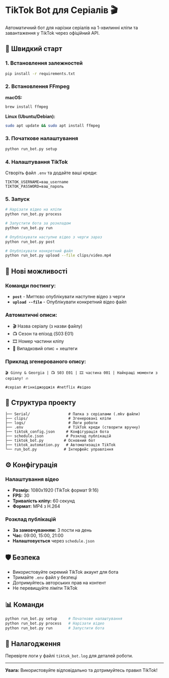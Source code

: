 # TikTok Bot для Серіалів 🎬

Автоматичний бот для нарізки серіалів на 1-хвилинні кліпи та завантаження у TikTok через офіційний API.

## 🚀 Швидкий старт

### 1. Встановлення залежностей

```bash
pip install -r requirements.txt
```

### 2. Встановлення FFmpeg

**macOS:**
```bash
brew install ffmpeg
```

**Linux (Ubuntu/Debian):**
```bash
sudo apt update && sudo apt install ffmpeg
```

### 3. Початкове налаштування

```bash
python run_bot.py setup
```

### 4. Налаштування TikTok

Створіть файл `.env` та додайте ваші креди:
```
TIKTOK_USERNAME=ваш_username
TIKTOK_PASSWORD=ваш_пароль
```

### 5. Запуск

```bash
# Нарізати відео на кліпи
python run_bot.py process

# Запустити бота за розкладом
python run_bot.py run

# Опублікувати наступне відео з черги зараз
python run_bot.py post

# Опублікувати конкретний файл
python run_bot.py upload --file clips/video.mp4
```

## 🚀 Нові можливості

### Команди постингу:
- **`post`** - Миттєво опублікувати наступне відео з черги
- **`upload --file`** - Опублікувати конкретний відео файл

### Автоматичні описи:
- 🎬 Назва серіалу (з назви файлу)
- 📺 Сезон та епізод (S03 E01)  
- 🎞️ Номер частини кліпу
- 📝 Випадковий опис + хештеги

### Приклад згенерованого опису:
```
🎬 Ginny & Georgia | 📺 S03 E01 | 🎞️ частина 001 | Найкращі моменти з серіалу! 🔥

#серіал #гінніджорджія #netflix #відео
```

## 📁 Структура проекту

```
├── Serial/                 # Папка з серіалами (.mkv файли)
├── clips/                  # Згенеровані кліпи
├── logs/                   # Логи роботи
├── .env                    # TikTok креди (створити вручну)
├── tiktok_config.json     # Конфігурація бота
├── schedule.json          # Розклад публікацій
├── tiktok_bot.py         # Основний бот
├── tiktok_automation.py   # Автоматизація TikTok
└── run_bot.py            # Інтерфейс управління
```

## ⚙️ Конфігурація

### Налаштування відео
- **Розмір:** 1080x1920 (TikTok формат 9:16)
- **FPS:** 30
- **Тривалість кліпу:** 60 секунд
- **Формат:** MP4 з H.264

### Розклад публікацій
- **За замовчуванням:** 3 пости на день
- **Час:** 09:00, 15:00, 21:00
- **Налаштовується** через `schedule.json`

## 🛡️ Безпека

- Використовуйте окремий TikTok акаунт для бота
- Тримайте `.env` файл у безпеці
- Дотримуйтесь авторських прав на контент
- Не перевищуйте ліміти TikTok

## 📊 Команди

```bash
python run_bot.py setup     # Початкове налаштування
python run_bot.py process   # Нарізати відео
python run_bot.py run       # Запустити бота
```

## 🔧 Налагодження

Перевірте логи у файлі `tiktok_bot.log` для деталей роботи.

---

**Увага:** Використовуйте відповідально та дотримуйтесь правил TikTok!
